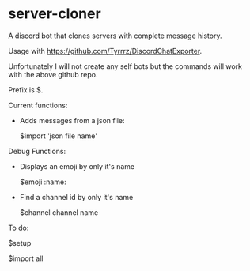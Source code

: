 # server-cloner
A discord bot that clones servers with complete message history.

Usage with https://github.com/Tyrrrz/DiscordChatExporter.

Unfortunately I will not create any self bots but the commands will work with the above github repo.

Prefix is $.

Current functions:

- Adds messages from a json file:

  $import 'json file name'

Debug Functions:

- Displays an emoji by only it's name

  $emoji :name: 

- Find a channel id by only it's name
  
  $channel channel name

To do:

$setup

$import all
